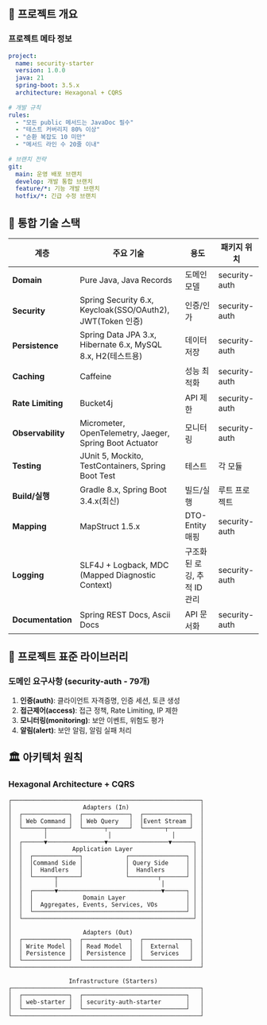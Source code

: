 ## 🎯 프로젝트 개요

### 프로젝트 메타 정보
```yaml
project:
  name: security-starter
  version: 1.0.0
  java: 21
  spring-boot: 3.5.x
  architecture: Hexagonal + CQRS
  
# 개발 규칙
rules:
  - "모든 public 메서드는 JavaDoc 필수"
  - "테스트 커버리지 80% 이상"
  - "순환 복잡도 10 미만"
  - "메서드 라인 수 20줄 이내"
  
# 브랜치 전략
git:
  main: 운영 배포 브랜치
  develop: 개발 통합 브랜치
  feature/*: 기능 개발 브랜치
  hotfix/*: 긴급 수정 브랜치
```

## 🚀 통합 기술 스택

| 계층                | 주요 기술                                                  | 용도                | 패키지 위치        |
| ----------------- | -------------------------------------------------------- | ----------------- |---------------|
| **Domain**        | Pure Java, Java Records                                  | 도메인 모델            | security-auth |
| **Security**      | Spring Security 6.x, Keycloak(SSO/OAuth2), JWT(Token 인증) | 인증/인가             | security-auth |
| **Persistence**   | Spring Data JPA 3.x, Hibernate 6.x, MySQL 8.x, H2(테스트용)  | 데이터 저장            | security-auth |
| **Caching**       | Caffeine                                                 | 성능 최적화            | security-auth |
| **Rate Limiting** | Bucket4j                                                 | API 제한            | security-auth |
| **Observability** | Micrometer, OpenTelemetry, Jaeger, Spring Boot Actuator  | 모니터링              | security-auth |
| **Testing**       | JUnit 5, Mockito, TestContainers, Spring Boot Test       | 테스트               | 각 모듈          |
| **Build/실행**      | Gradle 8.x, Spring Boot 3.4.x(최신)                        | 빌드/실행             | 루트 프로젝트       |
| **Mapping**       | MapStruct 1.5.x                                          | DTO-Entity 매핑     | security-auth |
| **Logging**       | SLF4J + Logback, MDC (Mapped Diagnostic Context)         | 구조화된 로깅, 추적 ID 관리 | security-auth |
| **Documentation** | Spring REST Docs, Ascii Docs                             | API 문서화           | security-auth |

## 🔧 프로젝트 표준 라이브러리


### 도메인 요구사항 (security-auth - 79개)
1. **인증(auth)**: 클라이언트 자격증명, 인증 세션, 토큰 생성
2. **접근제어(access)**: 접근 정책, Rate Limiting, IP 제한
3. **모니터링(monitoring)**: 보안 이벤트, 위험도 평가
4. **알림(alert)**: 보안 알림, 알림 실패 처리


## 🏛️ 아키텍처 원칙

### Hexagonal Architecture + CQRS
```
┌─────────────────────────────────────────────────────┐
│                    Adapters (In)                    │
│  ┌─────────────┐  ┌─────────────┐  ┌─────────────┐  │
│  │ Web Command │  │ Web Query   │  │Event Stream │  │
│  └──────┬──────┘  └──────┬──────┘  └──────┬──────┘  │
│         │                 │                 │       │
│  ┌──────▼────────────────▼─────────────────▼──────┐ │
│  │              Application Layer                 │ │
│  │  ┌─────────────┐            ┌────────────────┐ │ │
│  │  │Command Side │            │ Query Side     │ │ │
│  │  │  Handlers   │            │  Handlers      │ │ │
│  │  └──────┬──────┘            └────────┬───────┘ │ │
│  │         │                             │        │ │
│  │  ┌──────▼─────────────────────────────▼──────┐ │ │
│  │  │              Domain Layer                 │ │ │
│  │  │  Aggregates, Events, Services, VOs        │ │ │
│  │  └───────────────────────────────────────────┘ │ │
│  └────────────────────────────────────────────────┘ │
│                                                     │
│                    Adapters (Out)                   │
│  ┌─────────────┐  ┌─────────────┐  ┌─────────────┐  │
│  │ Write Model │  │ Read Model  │  │  External   │  │
│  │ Persistence │  │ Persistence │  │  Services   │  │
│  └─────────────┘  └─────────────┘  └─────────────┘  │
└─────────────────────────────────────────────────────┘

                 Infrastructure (Starters)
┌─────────────────────────────────────────────────────┐
│  ┌─────────────┐  ┌─────────────────────────────┐   │
│  │ web-starter │  │ security-auth-starter       │   │
│  └─────────────┘  └─────────────────────────────┘   │
└─────────────────────────────────────────────────────┘
```